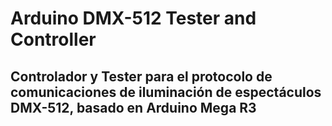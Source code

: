 # Arduino DMX-512 Tester and Controller
## Controlador y Tester para el protocolo de comunicaciones de iluminación de espectáculos DMX-512, basado en Arduino Mega R3
